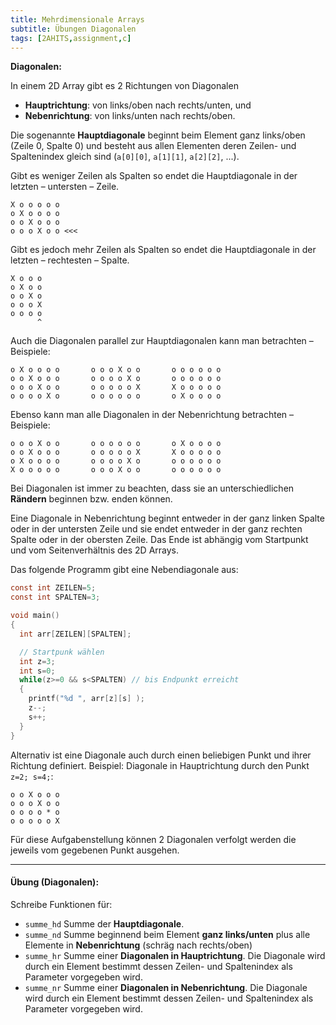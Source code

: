 ```yaml
---
title: Mehrdimensionale Arrays
subtitle: Übungen Diagonalen
tags: [2AHITS,assignment,c]
---
```


**Diagonalen:**

In einem 2D Array gibt es 2 Richtungen von Diagonalen


- **Hauptrichtung**: von links/oben nach rechts/unten, und
- **Nebenrichtung**: von links/unten nach rechts/oben.

Die sogenannte **Hauptdiagonale** beginnt beim Element ganz links/oben (Zeile 0, Spalte 0) und besteht aus allen Elementen deren Zeilen- und Spaltenindex gleich sind (`a[0][0]`, `a[1][1]`, `a[2][2]`, ...).

Gibt es weniger Zeilen als Spalten so endet die Hauptdiagonale in der letzten – untersten – Zeile.

```
X o o o o o
o X o o o o
o o X o o o
o o o X o o <<<
```



Gibt es jedoch mehr Zeilen als Spalten so endet die Hauptdiagonale in der letzten – rechtesten – Spalte.


```
X o o o
o X o o
o o X o
o o o X
o o o o
      ^
```



Auch die Diagonalen parallel zur Hauptdiagonalen kann man betrachten – Beispiele:


```
o X o o o o       o o o X o o       o o o o o o
o o X o o o       o o o o X o       o o o o o o
o o o X o o       o o o o o X       X o o o o o
o o o o X o       o o o o o o       o X o o o o
```




Ebenso kann man alle Diagonalen in der Nebenrichtung betrachten – Beispiele:


```
o o o X o o       o o o o o o       o X o o o o
o o X o o o       o o o o o X       X o o o o o
o X o o o o       o o o o X o       o o o o o o
X o o o o o       o o o X o o       o o o o o o
```

Bei Diagonalen ist immer zu beachten, dass sie an unterschiedlichen **Rändern** beginnen bzw. enden können.

Eine Diagonale in Nebenrichtung beginnt entweder in der ganz linken Spalte oder in der untersten Zeile und sie endet entweder in der ganz rechten Spalte oder in der obersten Zeile. Das Ende ist abhängig vom Startpunkt und vom Seitenverhältnis des 2D Arrays.

Das folgende Programm gibt eine Nebendiagonale aus:

```c
const int ZEILEN=5;
const int SPALTEN=3;

void main()
{
  int arr[ZEILEN][SPALTEN];

  // Startpunk wählen
  int z=3;
  int s=0;
  while(z>=0 && s<SPALTEN) // bis Endpunkt erreicht
  {
    printf("%d ", arr[z][s] );
    z--;
    s++;
  }
}
```

Alternativ ist eine Diagonale auch durch einen beliebigen Punkt und ihrer Richtung definiert.
Beispiel: Diagonale in Hauptrichtung durch den Punkt `z=2; s=4;`:

```
o o X o o o
o o o X o o
o o o o * o
o o o o o X
```

 Für diese Aufgabenstellung können 2 Diagonalen verfolgt werden die jeweils vom gegebenen Punkt ausgehen. 



---

#### **Übung (Diagonalen):**

Schreibe Funktionen für:
- `summe_hd` Summe der **Hauptdiagonale**.
- `summe_nd` Summe beginnend beim Element **ganz links/unten** plus alle Elemente in **Nebenrichtung** (schräg nach rechts/oben)
- `summe_hr` Summe einer **Diagonalen in Hauptrichtung**. Die Diagonale wird durch ein Element bestimmt dessen Zeilen- und Spaltenindex als Parameter vorgegeben wird.
- `summe_nr` Summe einer **Diagonalen in Nebenrichtung**. Die Diagonale wird durch ein Element bestimmt dessen Zeilen- und Spaltenindex als Parameter vorgegeben wird.

